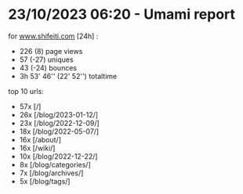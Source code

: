 # 23/10/2023 06:20 - Umami report
for www.shifeiti.com [24h] :

 - 226 (8) page views
 - 57 (-27) uniques
 - 43 (-24) bounces
 - 3h 53' 46'' (22' 52'') totaltime


top 10 urls:
 - 57x [/]
 - 26x [/blog/2023-01-12/]
 - 23x [/blog/2022-12-09/]
 - 18x [/blog/2022-05-07/]
 - 16x [/about/]
 - 16x [/wiki/]
 - 10x [/blog/2022-12-22/]
 - 8x [/blog/categories/]
 - 7x [/blog/archives/]
 - 5x [/blog/tags/]


